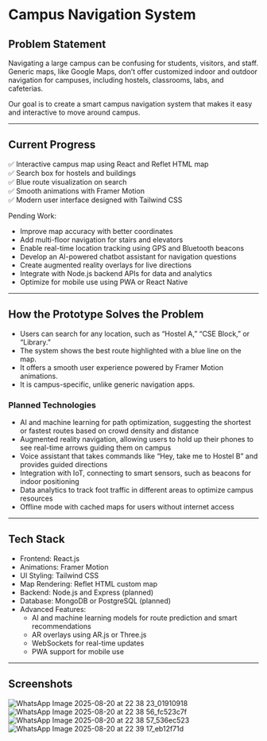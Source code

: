 # Campus Navigation System

## Problem Statement
Navigating a large campus can be confusing for students, visitors, and staff. Generic maps, like Google Maps, don’t offer customized indoor and outdoor navigation for campuses, including hostels, classrooms, labs, and cafeterias.

Our goal is to create a smart campus navigation system that makes it easy and interactive to move around campus.

---

## Current Progress
✅ Interactive campus map using React and Reflet HTML map  
✅ Search box for hostels and buildings  
✅ Blue route visualization on search  
✅ Smooth animations with Framer Motion  
✅ Modern user interface designed with Tailwind CSS  

Pending Work:
- Improve map accuracy with better coordinates  
- Add multi-floor navigation for stairs and elevators  
- Enable real-time location tracking using GPS and Bluetooth beacons  
- Develop an AI-powered chatbot assistant for navigation questions  
- Create augmented reality overlays for live directions  
- Integrate with Node.js backend APIs for data and analytics  
- Optimize for mobile use using PWA or React Native  

---

## How the Prototype Solves the Problem
- Users can search for any location, such as “Hostel A,” “CSE Block,” or “Library.”  
- The system shows the best route highlighted with a blue line on the map.  
- It offers a smooth user experience powered by Framer Motion animations.  
- It is campus-specific, unlike generic navigation apps.  

### Planned Technologies
- AI and machine learning for path optimization, suggesting the shortest or fastest routes based on crowd density and distance  
- Augmented reality navigation, allowing users to hold up their phones to see real-time arrows guiding them on campus  
- Voice assistant that takes commands like “Hey, take me to Hostel B” and provides guided directions  
- Integration with IoT, connecting to smart sensors, such as beacons for indoor positioning  
- Data analytics to track foot traffic in different areas to optimize campus resources  
- Offline mode with cached maps for users without internet access  

---

## Tech Stack
- Frontend: React.js  
- Animations: Framer Motion  
- UI Styling: Tailwind CSS  
- Map Rendering: Reflet HTML custom map  
- Backend: Node.js and Express (planned)  
- Database: MongoDB or PostgreSQL (planned)  
- Advanced Features:  
  - AI and machine learning models for route prediction and smart recommendations  
  - AR overlays using AR.js or Three.js  
  - WebSockets for real-time updates  
  - PWA support for mobile use  

---

## Screenshots
![WhatsApp Image 2025-08-20 at 22 38 23_01910918](https://github.com/user-attachments/assets/be5a405f-fdd6-436b-80b3-a26803df227c)
![WhatsApp Image 2025-08-20 at 22 38 56_fc523c7f](https://github.com/user-attachments/assets/65075047-c42b-4d71-b2da-63eb277d0176)
![WhatsApp Image 2025-08-20 at 22 38 57_536ec523](https://github.com/user-attachments/assets/a4ea44b8-0b13-4efd-ad12-8cd9d5195336)
![WhatsApp Image 2025-08-20 at 22 39 17_eb12f71d](https://github.com/user-attachments/assets/e87c2aa1-1f6c-407d-8604-fe31bf1557ff)



